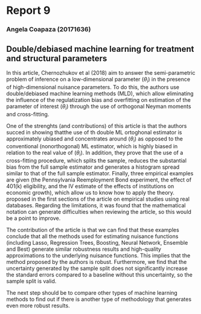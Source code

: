 # Report 9
### Angela Coapaza (20171636)

## Double/debiased machine learning for treatment and structural parameters


In this article, Chernozhukov et al (2018) aim to answer the semi-parametric problem of inference on a low-dimensional
parameter ($\theta_i$) in the presence of high-dimensional nuisance parameters. To do this, the authors use double/debiased machine learning methods (MLD), which allow eliminating the influence of the regulatization bias and overfitting on estimation of the parameter of interest ($\theta_i$) through the use of orthogonal Neyman moments and cross-fitting.

One of the strenghts (and contributions) of this article is that the authors succed in showing thatthe use of th double ML ortoghonal estimator is approximately ubiased and concentrates around ($\theta_i$)  as opposed to the conventional (nonorthogonal) ML estimator, which is highly biased in relation to the real value of ($\theta_i$). In addition, they prove that the use of a cross-fitting procedure, which splits the sample, reduces the substantial bias from the full sample estimator and generates a histogram spread similar to that of the full sample estimator. 
Finally, three empirical examples are given (the Pennsylvania Reemployment Bond experiment, the effect of 401(k) eligibility, and the IV estimate of the effects of institutions on economic growth), which allow us to know how to apply the theory. proposed in the first sections of the article on empirical studies using real databases. Regarding the limitations, it was found that the mathematical notation can generate difficulties when reviewing the article, so this would be a point to improve.

The contribution of the article is that we can find that these examples conclude that all the methods used for estimating nuisance functions (including Lasso, Regression Trees, Boosting, Neural Network, Ensemble and Best) generate similar robustness results  and high-quality approximations to the underlying nuisance functions. This implies that the method proposed by the authors is robust.
Furthermore, we find that the uncertainty generated by the sample split does not significantly increase the standard errors compared to a baseline without this uncertainty, so the sample split is valid.

The next step should be to compare other types of machine learning methods to find out if there is another type of methodology that generates even more robust results.
